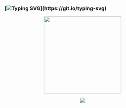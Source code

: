 ### [![Typing SVG](https://readme-typing-svg.herokuapp.com?font=Fira+Code&size=24&duration=2400&pause=1000&color=EA9EF8&background=FF20D100&center=true&width=1000&lines=The+virtual+world+is+built+on+data,+shape+it+or+be+shaped+by+it;%E4%BA%BA%E7%94%9F%E3%81%AB%E3%81%8A%E3%81%84%E3%81%A6%E6%9C%80%E3%82%82%E9%87%8D%E8%A6%81%E3%81%AA%E3%81%93%E3%81%A8%E3%81%AF%E3%80%81%E8%87%AA%E5%88%86%E3%81%8C%E4%BD%95%E3%82%92%E6%9C%9B%E3%82%80%E3%81%8B%E3%81%A7%E3%81%AF%E3%81%AA%E3%81%8A%E3%81%A4%E3%81%8B%E3%81%A8%E3%81%99%E3%82%8B%E3%81%93%E3%81%A8%E3%82%92%E7%9F%A5%E3%82%8B%E3%81%93%E3%81%A8%E3%81%AF%E3%80%81;)](https://git.io/typing-svg)

<!-- first image 
<p align="center">
  <img src="https://github.com/teansyfeal/teansyfeal/blob/main/crossylum.gif" height="250"/>
</p>
 second image 
<p align="center">
  <img src="https://github.com/teansyfeal/teansyfeal/blob/main/cyber-punk-glitch.gif" height="250"/>
</p>
-->

<!-- third image -->
<p align="center">
  <img src="https://github.com/teansyfeal/teansyfeal/blob/main/tumblr_3413c29b3b332f18ebddd72e8867bdd7_66331739_540.gif" height="250"/>
</p>

<!-- third image -->
<p align="center">
  <img src="https://github.com/teansyfeal/teansyfeal/blob/main/image_2023-01-17_155059316-transformed.png"/>
</p>



<!--
[![Typing SVG](https://readme-typing-svg.herokuapp.com?font=Alice&size=34&duration=7000&pause=1000&color=EA9EF8&background=FF20D100&center=true&width=970&lines=74+65+50+5a+76+6a+35+6f+47+63+2f+56+39+4d+20+4a+4a+47+58+6c+49+57+32+37+34+66+58;%E7%9B%B2%E8%9B%87%E3%81%AB%E6%80%96%E3%81%98%E3%81%9A)](https://git.io/typing-svg)

**teansyfeal/teansyfeal** is a ✨ _special_ ✨ repository because its `README.md` (this file) appears on your GitHub profile.

Here are some ideas to get you started:

- 🔭 I’m currently working on ...
- 🌱 I’m currently learning ...
- 👯 I’m looking to collaborate on ...
- 🤔 I’m looking for help with ...
- 💬 Ask me about ...
- 📫 How to reach me: ...
- 😄 Pronouns: ...
- ⚡ Fun fact: ...
-->
